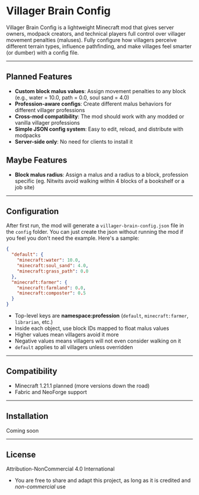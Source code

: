 # Villager Brain Config

Villager Brain Config is a lightweight Minecraft mod that gives server owners, modpack creators, and technical players full control over villager movement penalties (maluses). Fully configure how villagers perceive different terrain types, influence pathfinding, and make villages feel smarter (or dumber) with a config file.

---

## Planned Features

- **Custom block malus values**: Assign movement penalties to any block (e.g., water = 10.0, path = 0.0, soul sand = 4.0)
- **Profession-aware configs**: Create different malus behaviors for different villager professions
- **Cross-mod compatibility**: The mod should work with any modded or vanilla villager professions
- **Simple JSON config system**: Easy to edit, reload, and distribute with modpacks
- **Server-side only**: No need for clients to install it

## Maybe Features

- **Block malus radius**: Assign a malus and a radius to a block, profession specific (eg. Nitwits avoid walking within 4 blocks of a bookshelf or a job site)

---

## Configuration

After first run, the mod will generate a `villager-brain-config.json` file in the `config` folder. You can just create the json without running the mod if you feel you don't need the example. Here's a sample:

```json
{
  "default": {
    "minecraft:water": 10.0,
    "minecraft:soul_sand": 4.0,
    "minecraft:grass_path": 0.0
  },
  "minecraft:farmer": {
    "minecraft:farmland": 0.0,
    "minecraft:composter": 0.5
  }
}
```

- Top-level keys are **namespace:profession** (`default`, `minecraft:farmer`, `librarian`, etc.)
- Inside each object, use block IDs mapped to float malus values
- Higher values mean villagers avoid it more
- Negative values means villagers will not even consider walking on it
- `default` applies to all villagers unless overridden

---

## Compatibility

- Minecraft 1.21.1 planned (more versions down the road)
- Fabric and NeoForge support

---

## Installation

 Coming soon


---

## License

Attribution-NonCommercial 4.0 International
 - You are free to share and adapt this project, as long as it is credited and *non-commercial* use
